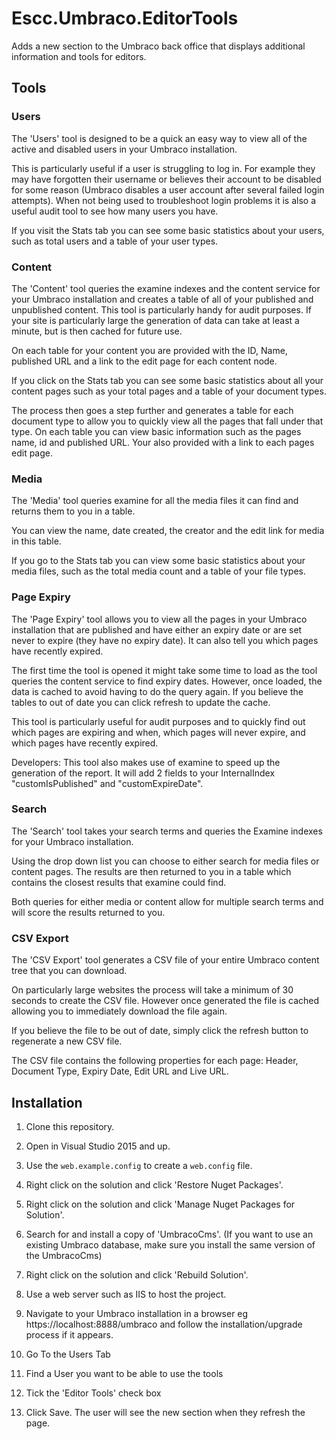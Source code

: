 # Escc.Umbraco.EditorTools

Adds a new section to the Umbraco back office that displays additional information and tools for editors.

## Tools

### Users

The 'Users' tool is designed to be a quick an easy way to view all of the active and disabled users in your Umbraco installation.

This is particularly useful if a user is struggling to log in. For example they may have forgotten their username or believes their account to be disabled for some reason (Umbraco disables a user account after several failed login attempts). When not being used to troubleshoot login problems it is also a useful audit tool to see how many users you have.

If you visit the Stats tab you can see some basic statistics about your users, such as total users and a table of your user types.

### Content

The 'Content' tool queries the examine indexes and the content service for your Umbraco installation and creates a table of all of your published and unpublished content. This tool is particularly handy for audit purposes. If your site is particularly large the generation of data can take at least a minute, but is then cached for future use.

On each table for your content you are provided with the ID, Name, published URL and a link to the edit page for each content node.

If you click on the Stats tab you can see some basic statistics about all your content pages such as your total pages and a table of your document types. 

The process then goes a step further and generates a table for each document type to allow you to quickly view all the pages that fall under that type. On each table you can view basic information such as the pages name, id and published URL. Your also provided with a link to each pages edit page.

### Media

The 'Media' tool queries examine for all the media files it can find and returns them to you in a table.

You can view the name, date created, the creator and the edit link for media in this table.

If you go to the Stats tab you can view some basic statistics about your media files, such as the total media count and a table of your file types.

### Page Expiry

The 'Page Expiry' tool allows you to view all the pages in your Umbraco installation that are published and have either an expiry date or are set never to expire (they have no expiry date). It can also tell you which pages have recently expired.

The first time the tool is opened it might take some time to load as the tool queries the content service to find expiry dates. However, once loaded, the data is cached to avoid having to do the query again. If you believe the tables to out of date you can click refresh to update the cache.

This tool is particularly useful for audit purposes and to quickly find out which pages are expiring and when, which pages will never expire, and which pages have recently expired.

Developers: This tool also makes use of examine to speed up the generation of the report. It will add 2 fields to your InternalIndex "customIsPublished" and "customExpireDate".

### Search

The 'Search' tool takes your search terms and queries the Examine indexes for your Umbraco installation.

Using the drop down list you can choose to either search for media files or content pages. The results are then returned to you in a table which contains the closest results that examine could find.

Both queries for either media or content allow for multiple search terms and will score the results returned to you.

### CSV Export

The 'CSV Export' tool generates a CSV file of your entire Umbraco content tree that you can download.

On particularly large websites the process will take a minimum of 30 seconds to create the CSV file. However once generated the file is cached allowing you to immediately download the file again.

If you believe the file to be out of date, simply click the refresh button to regenerate a new CSV file.

The CSV file contains the following properties for each page: Header, Document Type, Expiry Date, Edit URL and Live URL.

## Installation

1. Clone this repository.

2. Open in Visual Studio 2015 and up.

3. Use the `web.example.config` to create a `web.config` file.

4. Right click on the solution and click 'Restore Nuget Packages'.

5. Right click on the solution and click 'Manage Nuget Packages for Solution'.

6. Search for and install a copy of 'UmbracoCms'. (If you want to use an existing Umbraco database, make sure you install the same version of the UmbracoCms)

7. Right click on the solution and click 'Rebuild Solution'.

8. Use a web server such as IIS to host the project.

9. Navigate to your Umbraco installation in a browser eg https://localhost:8888/umbraco and follow the installation/upgrade process if it appears.

10. Go To the Users Tab

11. Find a User you want to be able to use the tools

12. Tick the 'Editor Tools' check box

13. Click Save. The user will see the new section when they refresh the page.